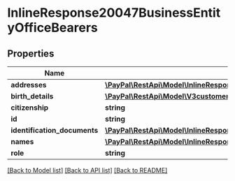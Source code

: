 # InlineResponse20047BusinessEntityOfficeBearers

## Properties
Name | Type | Description | Notes
------------ | ------------- | ------------- | -------------
**addresses** | [**\PayPal\RestApi\Model\InlineResponse20047BusinessEntityAddresses[]**](InlineResponse20047BusinessEntityAddresses.md) |  | [optional] 
**birth_details** | [**\PayPal\RestApi\Model\V3customermanagedaccountsBusinessEntityBirthDetails**](V3customermanagedaccountsBusinessEntityBirthDetails.md) |  | [optional] 
**citizenship** | **string** |  | [optional] 
**id** | **string** |  | [optional] 
**identification_documents** | [**\PayPal\RestApi\Model\InlineResponse20047BusinessEntityIdentificationDocuments[]**](InlineResponse20047BusinessEntityIdentificationDocuments.md) |  | [optional] 
**names** | [**\PayPal\RestApi\Model\InlineResponse20047BusinessEntityNames1[]**](InlineResponse20047BusinessEntityNames1.md) |  | [optional] 
**role** | **string** |  | [optional] 

[[Back to Model list]](../README.md#documentation-for-models) [[Back to API list]](../README.md#documentation-for-api-endpoints) [[Back to README]](../README.md)


